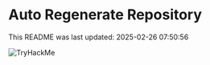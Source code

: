 # Auto Regenerate Repository

This README was last updated: 2025-02-26 07:50:56

 ![TryHackMe](https://tryhackme.com/badge/533634)